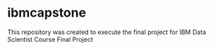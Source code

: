 # ibmcapstone
This repository was created to execute the final project for IBM Data Scientist Course Final Project
